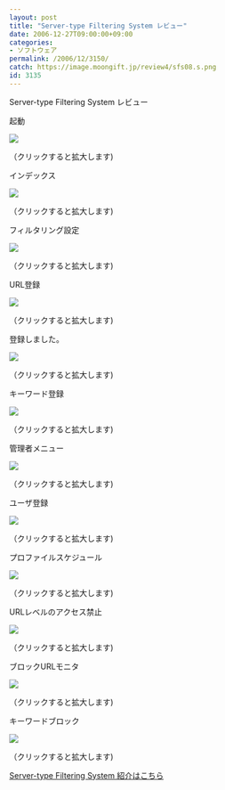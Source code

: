 ```yaml
---
layout: post
title: "Server-type Filtering System レビュー"
date: 2006-12-27T09:00:00+09:00
categories:
- ソフトウェア
permalink: /2006/12/3150/
catch: https://image.moongift.jp/review4/sfs08.s.png
id: 3135
---
```

Server-type Filtering System レビュー  
<!--more-->

起動

  

[![](https://image.moongift.jp/review4/sfs01.s.png)](https://image.moongift.jp/review4/sfs01.png)  
  
（クリックすると拡大します)

  

インデックス

  

[![](https://image.moongift.jp/review4/sfs02.s.png)](https://image.moongift.jp/review4/sfs02.png)  
  
（クリックすると拡大します)

  

フィルタリング設定

  

[![](https://image.moongift.jp/review4/sfs03.s.png)](https://image.moongift.jp/review4/sfs03.png)  
  
（クリックすると拡大します)

  

URL登録

  

[![](https://image.moongift.jp/review4/sfs04.s.png)](https://image.moongift.jp/review4/sfs04.png)  
  
（クリックすると拡大します)

  

登録しました。

  

[![](https://image.moongift.jp/review4/sfs05.s.png)](https://image.moongift.jp/review4/sfs05.png)  
  
（クリックすると拡大します)

  

キーワード登録

  

[![](https://image.moongift.jp/review4/sfs06.s.png)](https://image.moongift.jp/review4/sfs06.png)  
  
（クリックすると拡大します)

  

管理者メニュー

  

[![](https://image.moongift.jp/review4/sfs08.s.png)](https://image.moongift.jp/review4/sfs08.png)  
  
（クリックすると拡大します)

  

ユーザ登録

  

[![](https://image.moongift.jp/review4/sfs09.s.png)](https://image.moongift.jp/review4/sfs09.png)  
  
（クリックすると拡大します)

  

プロファイルスケジュール

  

[![](https://image.moongift.jp/review4/sfs10.s.png)](https://image.moongift.jp/review4/sfs10.png)  
  
（クリックすると拡大します)

  

URLレベルのアクセス禁止

  

[![](https://image.moongift.jp/review4/sfs11.s.png)](https://image.moongift.jp/review4/sfs11.png)  
  
（クリックすると拡大します)

  

ブロックURLモニタ

  

[![](https://image.moongift.jp/review4/sfs12.s.png)](https://image.moongift.jp/review4/sfs12.png)  
  
（クリックすると拡大します)

  

キーワードブロック

  

[![](https://image.moongift.jp/review4/sfs13.s.png)](https://image.moongift.jp/review4/sfs13.png)  
  
（クリックすると拡大します)

  

[Server-type Filtering System 紹介はこちら](http://fw.moongift.jp/intro/i-3144.html)

